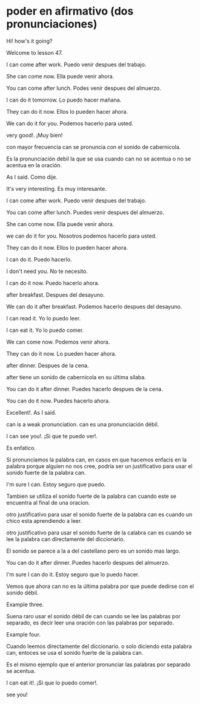 # poder en afirmativo (dos pronunciaciones)

Hi! how's it going?

Welcome to lesson 47.

I can come after work.
Puedo venir despues del trabajo.

She can come now.
Ella puede venir ahora.

You can come after lunch.
Podes venir despues del almuerzo.

I can do it tomorrow.
Lo puedo hacer mañana.

They can do it now.
Ellos lo pueden hacer ahora.

We can do it for you.
Podemos hacerlo para usted.

very good!.
¡Muy bien!

con mayor frecuencia can se
pronuncia con el sonido de cabernicola.

Es la pronunciación debil la que se usa
cuando can no se acentua o no se
acentua en la oración.

As I said.
Como dije.

It's very interesting.
Es muy interesante.

I can come after work.
Puedo venir despues del trabajo.

You can come after lunch.
Puedes venir despues del almuerzo.

She can come now.
Ella puede venir ahora.

we can do it for you.
Nosotros podemos hacerlo para
usted.

They can do it now.
Ellos lo pueden hacer ahora.

I can do it.
Puedo hacerlo.

I don't need you.
No te necesito.

I can do it now.
Puedo hacerlo ahora.

after breakfast.
Despues del desayuno.

We can do it after breakfast.
Podemos hacerlo despues del
desayuno.

I can read it.
Yo lo puedo leer.

I can eat it.
Yo lo puedo comer.

We can come now.
Podemos venir ahora.

They can do it now.
Lo pueden hacer ahora.

after dinner.
Despues de la cena.

after tiene un sonido de cabernicola
en su última sílaba.

You can do it after dinner.
Puedes hacerlo despues de la cena.

You can do it now.
Puedes hacerlo ahora.

Excellent!.
As I said.

can is a weak pronunciation.
can es una pronunciación débil.

I can see you!.
¡Si que te puedo ver!.

Es enfatico.

Si pronunciamos la palabra can, en casos
en que hacemos enfacis en la palabra
porque alguien no nos cree, podría ser
un justificativo para usar el sonido
fuerte de la palabra can.

I'm sure I can.
Estoy seguro que puedo.

Tambien se utiliza el sonido fuerte
de la palabra can cuando este se
encuentra al final de una oracion.

otro justificativo para usar el
sonido fuerte de la palabra can
es cuando un chico esta aprendiendo
a leer.

otro justificativo para usar el
sonido fuerte de la calabra can
es cuando se lee la palabra can
directamente del diccionario.

El sonido se parece a la a del castellano
pero es un sonido mas largo.

You can do it after dinner.
Puedes hacerlo despues del almuerzo.

I'm sure I can do it.
Estoy seguro que lo puedo hacer.

Vemos que ahora can no es la
última palabra por que puede
dedirse con el sonido débil.

Example three.

Suena raro usar el sonido débil de can
cuando se lee las palabras por separado,
es decir leer una oración con las
palabras por separado.

Example four.

Cuando leemos directamente del 
diccionario. o solo diciendo esta
palabra can, entoces se usa el
sonido fuerte de la palabra can.

Es el mismo ejemplo que el anterior
pronunciar las palabras por separado
se acentua.

I can eat it!.
¡Si que lo puedo comer!.

see you!
